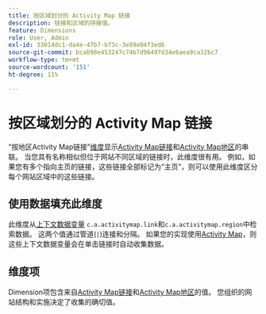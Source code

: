 ```yaml
---
title: 按区域划分的 Activity Map 链接
description: 链接和区域的拼接值。
feature: Dimensions
role: User, Admin
exl-id: 33014dc1-da4e-47b7-b73c-3e89e04f3ed6
source-git-commit: bcab98e453247c74b7d96497d34e6aea9ca32bc7
workflow-type: tm+mt
source-wordcount: '151'
ht-degree: 11%

---
```


# 按区域划分的 Activity Map 链接

“按地区Activity Map链接”[维度](overview.md)显示[Activity Map链接](activity-map-link.md)和[Activity Map地区](activity-map-link-by-region.md)的串联。 当您具有名称相似但位于网站不同区域的链接时，此维度很有用。 例如，如果您有多个指向主页的链接，这些链接全部标记为“主页”，则可以使用此维度区分每个网站区域中的这些链接。

## 使用数据填充此维度

此维度从[上下文数据变量](/help/implement/vars/page-vars/contextdata.md) `c.a.activitymap.link`和`c.a.activitymap.region`中检索数据。 这两个值通过管道(`|`)连接和分隔。 如果您的实现使用[Activity Map](/help/analyze/activity-map/overview.md)，则这些上下文数据变量会在单击链接时自动收集数据。

## 维度项

Dimension项包含来自[Activity Map链接](activity-map-link.md)和[Activity Map地区](activity-map-link-by-region.md)的值。 您组织的网站结构和实施决定了收集的确切值。
